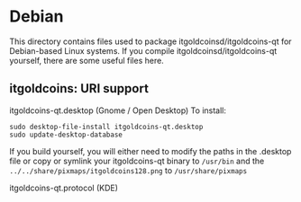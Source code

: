 
Debian
====================
This directory contains files used to package itgoldcoinsd/itgoldcoins-qt
for Debian-based Linux systems. If you compile itgoldcoinsd/itgoldcoins-qt yourself, there are some useful files here.

## itgoldcoins: URI support ##


itgoldcoins-qt.desktop  (Gnome / Open Desktop)
To install:

	sudo desktop-file-install itgoldcoins-qt.desktop
	sudo update-desktop-database

If you build yourself, you will either need to modify the paths in
the .desktop file or copy or symlink your itgoldcoins-qt binary to `/usr/bin`
and the `../../share/pixmaps/itgoldcoins128.png` to `/usr/share/pixmaps`

itgoldcoins-qt.protocol (KDE)

